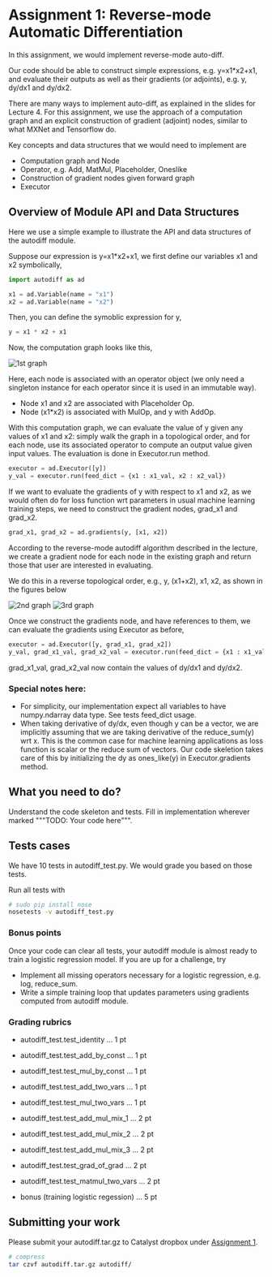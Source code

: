 # Assignment 1: Reverse-mode Automatic Differentiation

In this assignment, we would implement reverse-mode auto-diff.

Our code should be able to construct simple expressions, e.g. y=x1*x2+x1,
and evaluate their outputs as well as their gradients (or adjoints), e.g. y, dy/dx1 and dy/dx2.

There are many ways to implement auto-diff, as explained in the slides for Lecture 4.
For this assignment, we use the approach of a computation graph and an explicit construction of gradient (adjoint) nodes, similar to what MXNet and Tensorflow do.

Key concepts and data structures that we would need to implement are
- Computation graph and Node
- Operator, e.g. Add, MatMul, Placeholder, Oneslike
- Construction of gradient nodes given forward graph
- Executor

## Overview of Module API and Data Structures

Here we use a simple example to illustrate the API and data structures of the autodiff module.

Suppose our expression is y=x1*x2+x1, we first define our variables x1 and x2 symbolically,

```python
import autodiff as ad

x1 = ad.Variable(name = "x1")
x2 = ad.Variable(name = "x2")
```
Then, you can define the symoblic expression for y,

```python
y = x1 * x2 + x1
```
Now, the computation graph looks like this,

![1st graph](https://github.com/dlsys-course/assignment1/blob/master/img/hwk1_graph1.png)

Here, each node is associated with an operator object (we only need a singleton instance for each operator since it is used in an immutable way).
- Node x1 and x2 are associated with Placeholder Op.
- Node (x1*x2) is associated with MulOp, and y with AddOp.

With this computation graph, we can evaluate the value of y given any values of x1 and x2: simply walk the graph in a topological order, and for each node, use its associated operator to compute an output value given input values. The evaluation is done in Executor.run method.

```python
executor = ad.Executor([y])
y_val = executor.run(feed_dict = {x1 : x1_val, x2 : x2_val})
```

If we want to evaluate the gradients of y with respect to x1 and x2, as we would often do for loss function wrt parameters in usual machine learning training steps, we need to construct the gradient nodes, grad_x1 and grad_x2.

```python
grad_x1, grad_x2 = ad.gradients(y, [x1, x2])
```

According to the reverse-mode autodiff algorithm described in the lecture, we create a gradient node for each node in the existing graph and return those that user are interested in evaluating.

We do this in a reverse topological order, e.g., y, (x1+x2), x1, x2, as shown in the figures below

![2nd graph](https://github.com/dlsys-course/assignment1/blob/master/img/hwk1_graph2.png)
![3rd graph](https://github.com/dlsys-course/assignment1/blob/master/img/hwk1_graph3.png)


Once we construct the gradients node, and have references to them, we can evaluate the gradients using Executor as before,
```python
executor = ad.Executor([y, grad_x1, grad_x2])
y_val, grad_x1_val, grad_x2_val = executor.run(feed_dict = {x1 : x1_val, x2 : x2_val})
```
grad_x1_val, grad_x2_val now contain the values of dy/dx1 and dy/dx2.

### Special notes here:
- For simplicity, our implementation expect all variables to have numpy.ndarray data type. See tests feed_dict usage.
- When taking derivative of dy/dx, even though y can be a vector, we are implicitly assuming that we are taking derivative of the reduce_sum(y) wrt x. This is the common case for machine learning applications as loss function is scalar or the reduce sum of vectors. Our code skeletion takes care of this by initializing the dy as ones_like(y) in Executor.gradients method.

## What you need to do?
Understand the code skeleton and tests. Fill in implementation wherever marked """TODO: Your code here""".

## Tests cases
We have 10 tests in autodiff_test.py. We would grade you based on those tests.

Run all tests with
```bash
# sudo pip install nose
nosetests -v autodiff_test.py
```

### Bonus points
Once your code can clear all tests, your autodiff module is almost ready to train a logistic regression model. If you are up for a challenge, try 

- Implement all missing operators necessary for a logistic regression, e.g. log, reduce_sum. 
- Write a simple training loop that updates parameters using gradients computed from autodiff module.

### Grading rubrics
- autodiff_test.test_identity ... 1 pt
- autodiff_test.test_add_by_const ... 1 pt
- autodiff_test.test_mul_by_const ... 1 pt
- autodiff_test.test_add_two_vars ... 1 pt
- autodiff_test.test_mul_two_vars ... 1 pt
- autodiff_test.test_add_mul_mix_1 ... 2 pt
- autodiff_test.test_add_mul_mix_2 ... 2 pt
- autodiff_test.test_add_mul_mix_3 ... 2 pt
- autodiff_test.test_grad_of_grad ... 2 pt
- autodiff_test.test_matmul_two_vars ... 2 pt

- bonus (training logistic regession) ... 5 pt

## Submitting your work

Please submit your autodiff.tar.gz to Catalyst dropbox under [Assignment 1](https://catalyst.uw.edu/collectit/dropbox/arvindk/40126).
```bash
# compress
tar czvf autodiff.tar.gz autodiff/
```
